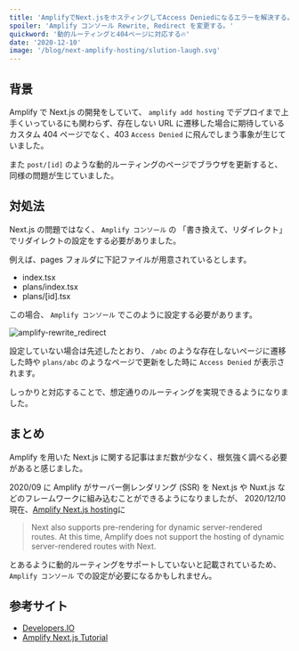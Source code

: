 ```yaml
---
title: 'AmplifyでNext.jsをホスティングしてAccess Deniedになるエラーを解決する。'
spoiler: 'Amplify コンソール Rewrite, Redirect を変更する。'
quickword: '動的ルーティングと404ページに対応する🔥'
date: '2020-12-10'
image: '/blog/next-amplify-hosting/slution-laugh.svg'
---
```


## 背景

Amplify で Next.js の開発をしていて、 `amplify add hosting` でデプロイまで上手くいっているにも関わらず、存在しない URL に遷移した場合に期待しているカスタム 404 ページでなく、403 `Access Denied` に飛んでしまう事象が生じていました。

また `post/[id]` のような動的ルーティングのページでブラウザを更新すると、同様の問題が生じていました。

## 対処法

Next.js の問題ではなく、 `Amplify コンソール` の 「書き換えて、リダイレクト」でリダイレクトの設定をする必要がありました。

例えば、pages フォルダに下記ファイルが用意されているとします。

- index.tsx
- plans/index.tsx
- plans/[id].tsx

この場合、 `Amplify コンソール` でこのように設定する必要があります。

![amplify-rewrite_redirect](/blog/next-amplify-hosting/amplify-rewrite_redirect.svg)

設定していない場合は先述したとおり、 `/abc` のような存在しないページに遷移した時や `plans/abc` のようなページで更新をした時に `Access Denied` が表示されます。

しっかりと対応することで、想定通りのルーティングを実現できるようになりました。

## まとめ

Amplify を用いた Next.js に関する記事はまだ数が少なく、根気強く調べる必要があると感じました。

2020/09 に Amplify がサーバー側レンダリング (SSR) を Next.js や Nuxt.js などのフレームワークに組み込むことができるようになりましたが、
2020/12/10 現在、[Amplify Next.js hosting](https://docs.amplify.aws/guides/hosting/nextjs/q/platform/js#kicking-off-a-new-build)に

> Next also supports pre-rendering for dynamic server-rendered routes. At this time, Amplify does not support the hosting of dynamic server-rendered routes with Next.

とあるように動的ルーティングをサポートしていないと記載されているため、 `Amplify コンソール` での設定が必要になるかもしれません。

## 参考サイト

- [Developers.IO](https://dev.classmethod.jp/articles/amplify-javascript-adds-server-side-rendering-support-frameworks-next-js-nuxt-js/)
- [Amplify Next.js Tutorial](https://docs.amplify.aws/start/getting-started/installation/q/integration/next)
